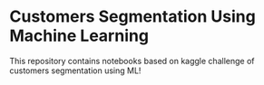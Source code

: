 # Customers Segmentation Using Machine Learning

This repository contains notebooks based on kaggle challenge of customers segmentation using ML!
